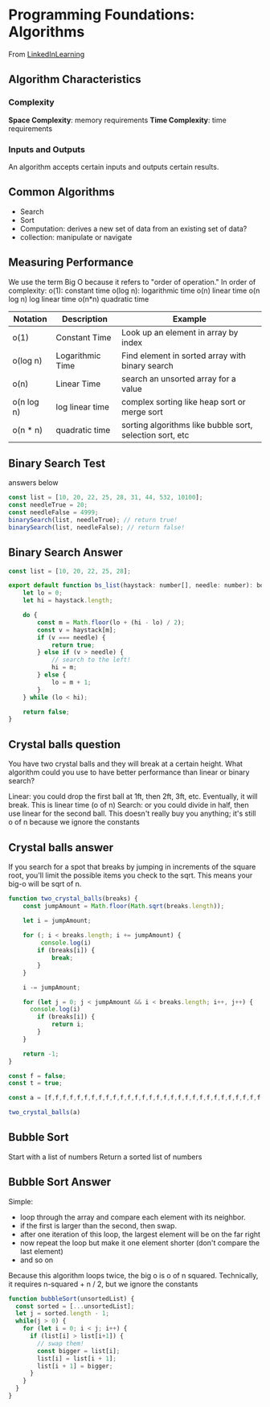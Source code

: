 # Programming Foundations: Algorithms
From [LinkedInLearning](https://www.linkedin.com/learning/programming-foundations-algorithms/)

## Algorithm Characteristics

### Complexity
**Space Complexity**: memory requirements
**Time Complexity**: time requirements

### Inputs and Outputs
An algorithm accepts certain inputs and outputs certain results.

## Common Algorithms
- Search
- Sort
- Computation: derives a new set of data from an existing set of data?
- collection: manipulate or navigate

## Measuring Performance
We use the term Big O because it refers to "order of operation." In order of complexity:
o(1): constant time
o(log n): logarithmic time
o(n) linear time
o(n log n) log linear time
o(n*n) quadratic time



| Notation | Description | Example | 
| -------- | ----------- | ------- |
| o(1) | Constant Time | Look up an element in array by index |
| o(log n) | Logarithmic Time | Find element in sorted array with binary search |
| o(n) | Linear Time | search an unsorted array for a value | 
| o(n log n) | log linear time | complex sorting like heap sort or merge sort |
| o(n * n) | quadratic time | sorting algorithms like bubble sort, selection sort, etc |

## Binary Search Test 
answers below
```js
const list = [10, 20, 22, 25, 28, 31, 44, 532, 10100];
const needleTrue = 20;
const needleFalse = 4999;
binarySearch(list, needleTrue); // return true!
binarySearch(list, needleFalse); // return false!
```

## Binary Search Answer
```js
const list = [10, 20, 22, 25, 28];

export default function bs_list(haystack: number[], needle: number): boolean {
    let lo = 0;
    let hi = haystack.length;

    do {
        const m = Math.floor(lo + (hi - lo) / 2);
        const v = haystack[m];
        if (v === needle) {
            return true;
        } else if (v > needle) {
            // search to the left!
            hi = m;
        } else {
            lo = m + 1;
        }
    } while (lo < hi);

    return false;
}
```

## Crystal balls question
You have two crystal balls and they will break at a certain height. What algorithm could you use to have better performance than linear or binary search? 

Linear: you could drop the first ball at 1ft, then 2ft, 3ft, etc. Eventually, it will break. This is linear time (o of n)
Search: or you could divide in half, then use linear for the second ball. This doesn't really buy you anything; it's still o of n because we ignore the constants

## Crystal balls answer
If you search for a spot that breaks by jumping in increments of the square root, you'll limit the possible items you check to the sqrt. This means your big-o will be sqrt of n. 
```js
function two_crystal_balls(breaks) {
    const jumpAmount = Math.floor(Math.sqrt(breaks.length));

    let i = jumpAmount;
    
    for (; i < breaks.length; i += jumpAmount) {
         console.log(i)
        if (breaks[i]) {
            break;
        }
    }

    i -= jumpAmount;

    for (let j = 0; j < jumpAmount && i < breaks.length; i++, j++) {
      console.log(i)
        if (breaks[i]) {
            return i;
        }
    }

    return -1;
}

const f = false;
const t = true;

const a = [f,f,f,f,f,f,f,f,f,f,f,f,f,f,f,f,f,f,f,f,f,f,f,f,f,f,f,f,f,f,t,t,t,t,t,t,t,t]

two_crystal_balls(a)
```
## Bubble Sort
Start with a list of numbers
Return a sorted list of numbers

## Bubble Sort Answer
Simple: 
- loop through the array and compare each element with its neighbor.
- if the first is larger than the second, then swap.
- after one iteration of this loop, the largest element will be on the far right
- now repeat the loop but make it one element shorter (don't compare the last element)
- and so on

Because this algorithm loops twice, the big o is o of n squared.
Technically, it requires n-squared + n / 2, but we ignore the constants

```js
function bubbleSort(unsortedList) {
  const sorted = [...unsortedList];
  let j = sorted.length - 1;
  while(j > 0) {
    for (let i = 0; i < j; i++) {
      if (list[i] > list[i+1]) {
        // swap them!
        const bigger = list[i];
        list[i] = list[i + 1];
        list[i + 1] = bigger;
      }
    }
  }
}
```
